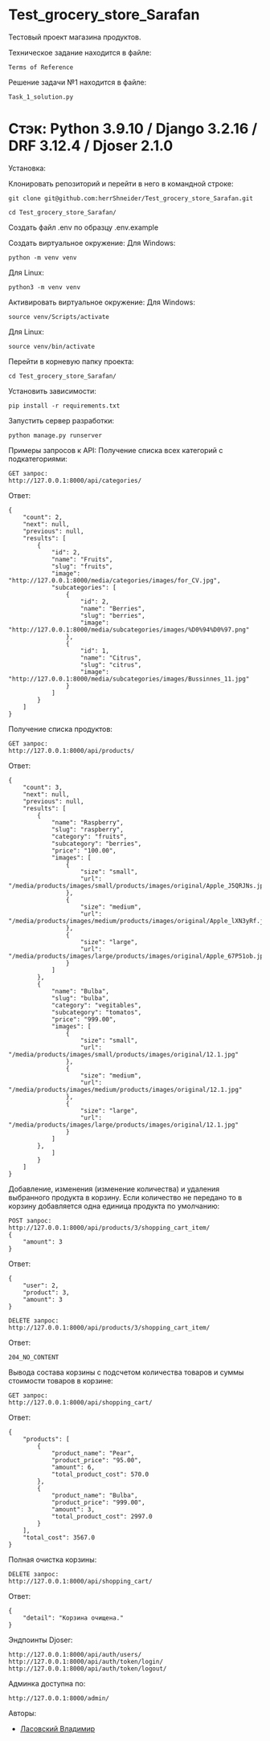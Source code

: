 # Test_grocery_store_Sarafan

 Тестовый проект магазина продуктов.

Техническое задание находится в файле:
```
Terms of Reference
```
Решение задачи №1 находится в файле:
```
Task_1_solution.py
```


# Стэк: Python 3.9.10 / Django 3.2.16 / DRF 3.12.4 / Djoser 2.1.0


Установка:

Клонировать репозиторий и перейти в него в командной строке:

```
git clone git@github.com:herrShneider/Test_grocery_store_Sarafan.git
```
```
cd Test_grocery_store_Sarafan/
```
Создать файл .env по образцу .env.example

Создать виртуальное окружение:
Для Windows:
```
python -m venv venv
```
Для Linux:
```
python3 -m venv venv
```
Активировать виртуальное окружение:
Для Windows:
```
source venv/Scripts/activate
```
Для Linux:
```
source venv/bin/activate
```
Перейти в корневую папку проекта:
```
cd Test_grocery_store_Sarafan/
```
Установить зависимости:
```
pip install -r requirements.txt
```
Запустить сервер разработки:
```
python manage.py runserver
```

Примеры запросов к API:
Получение списка всех категорий с подкатегориями:
```
GET запрос:
http://127.0.0.1:8000/api/categories/
```
Ответ:
```
{
    "count": 2,
    "next": null,
    "previous": null,
    "results": [
        {
            "id": 2,
            "name": "Fruits",
            "slug": "fruits",
            "image": "http://127.0.0.1:8000/media/categories/images/for_CV.jpg",
            "subcategories": [
                {
                    "id": 2,
                    "name": "Berries",
                    "slug": "berries",
                    "image": "http://127.0.0.1:8000/media/subcategories/images/%D0%94%D0%97.png"
                },
                {
                    "id": 1,
                    "name": "Citrus",
                    "slug": "citrus",
                    "image": "http://127.0.0.1:8000/media/subcategories/images/Bussinnes_11.jpg"
                }
            ]
        }
    ]
}
```
Получение списка продуктов:
```
GET запрос:
http://127.0.0.1:8000/api/products/
```
Ответ:
```
{
    "count": 3,
    "next": null,
    "previous": null,
    "results": [
        {
            "name": "Raspberry",
            "slug": "raspberry",
            "category": "fruits",
            "subcategory": "berries",
            "price": "100.00",
            "images": [
                {
                    "size": "small",
                    "url": "/media/products/images/small/products/images/original/Apple_J5QRJNs.jpg"
                },
                {
                    "size": "medium",
                    "url": "/media/products/images/medium/products/images/original/Apple_lXN3yRf.jpg"
                },
                {
                    "size": "large",
                    "url": "/media/products/images/large/products/images/original/Apple_67P51ob.jpg"
                }
            ]
        },
        {
            "name": "Bulba",
            "slug": "bulba",
            "category": "vegitables",
            "subcategory": "tomatos",
            "price": "999.00",
            "images": [
                {
                    "size": "small",
                    "url": "/media/products/images/small/products/images/original/12.1.jpg"
                },
                {
                    "size": "medium",
                    "url": "/media/products/images/medium/products/images/original/12.1.jpg"
                },
                {
                    "size": "large",
                    "url": "/media/products/images/large/products/images/original/12.1.jpg"
                }
            ]
        },
            ]
        }
    ]
}
```
Добавление, изменения (изменение количества) и удаления выбранного продукта в корзину.
Если количество не передано то в корзину добавляется одна единица продукта по умолчанию:
```
POST запрос:
http://127.0.0.1:8000/api/products/3/shopping_cart_item/
{
    "amount": 3
}
```
Ответ:
```
{
    "user": 2,
    "product": 3,
    "amount": 3
}
```
```
DELETE запрос:
http://127.0.0.1:8000/api/products/3/shopping_cart_item/
```
Ответ:
```
204_NO_CONTENT
```

Вывода состава корзины с подсчетом количества товаров и суммы стоимости товаров в корзине:
```
GET запрос:
http://127.0.0.1:8000/api/shopping_cart/
```
Ответ:
```
{
    "products": [
        {
            "product_name": "Pear",
            "product_price": "95.00",
            "amount": 6,
            "total_product_cost": 570.0
        },
        {
            "product_name": "Bulba",
            "product_price": "999.00",
            "amount": 3,
            "total_product_cost": 2997.0
        }
    ],
    "total_cost": 3567.0
}
```
Полная очистка корзины:
```
DELETE запрос:
http://127.0.0.1:8000/api/shopping_cart/
```
Ответ:
```
{
    "detail": "Корзина очищена."
}
```

Эндпоинты Djoser:
```
http://127.0.0.1:8000/api/auth/users/
http://127.0.0.1:8000/api/auth/token/login/
http://127.0.0.1:8000/api/auth/token/logout/
```
Админка доступна по:
```
http://127.0.0.1:8000/admin/
```


Авторы: 

- [Ласовский Владимир](https://github.com/herrShneider?tab=repositories) 